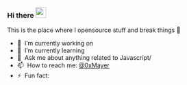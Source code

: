 ### Hi there <a href="https://www.kylemayer.dev"><img src="https://media.giphy.com/media/hvRJCLFzcasrR4ia7z/giphy.gif" width="25px"></a>
This is the place where I opensource stuff and break things :rofl:

- 🔭 &nbsp;I’m currently working on 
- 🌱 &nbsp;I’m currently learning 
- 💬 &nbsp;Ask me about anything related to Javascript/
- 📫 &nbsp;How to reach me: [@0xMayer](https://twitter.com/0xMayer)
- ⚡ &nbsp;Fun fact:
